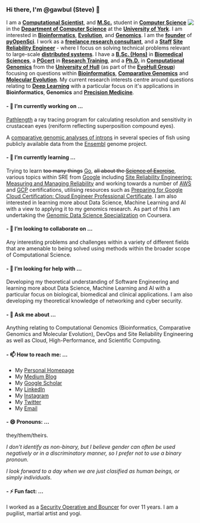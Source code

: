 ### Hi there, I'm @gawbul (Steve) 👋

<img align="right" src="https://github-readme-stats.vercel.app/api?username=gawbul&show_icons=true&icon_color=0366d6&text_color=24292e&bg_color=ffffff&hide_title=true" />

I am a **[Computational Scientist](https://en.wikipedia.org/wiki/Computational_scientist)**, and **[M.Sc.](https://en.wikipedia.org/wiki/Master_of_Science)** student in **[Computer Science](https://online.york.ac.uk/study-online/msc-computer-science-online/)** in the **[Department of Computer Science](https://www.cs.york.ac.uk)** at the **[University of York](https://github.com/orgs/university-of-york/)**. I am interested in **[Bioinformatics](https://en.wikipedia.org/wiki/Bioinformatics)**, **[Evolution](https://en.wikipedia.org/wiki/Evolution)**, and **[Genomics](https://en.wikipedia.org/wiki/Genomics)**. I am the **[founder](https://en.wiktionary.org/wiki/founder#Noun)** of **[pyOpenSci](https://github.com/orgs/pyopensci)**. I work as a **[freelance research consultant](https://www.linkedin.com/company/stephenpmoss)**, and a **[Staff](https://staffeng.com/guides/overview-overview) [Site Reliability Engineer](https://en.wikipedia.org/wiki/Site_reliability_engineering)** - where I focus on solving technical problems relevant to large-scale **[distributed systems](https://en.wikipedia.org/wiki/Distributed_computing)**. I have a **[B.Sc. (Hons)](https://en.wikipedia.org/wiki/Bachelor_of_Science)** in **[Biomedical Sciences](https://en.wikipedia.org/wiki/Biomedical_sciences)**, a **[PGcert](https://en.wikipedia.org/wiki/Postgraduate_certificate)** in **[Research Training](https://www.hull.ac.uk/study/postgraduate/research/postgraduate-training-scheme)**, and a **[Ph.D.](https://en.wikipedia.org/wiki/Doctor_of_Philosophy)** in **[Computational Genomics](https://en.wikipedia.org/wiki/Computational_genomics)** from the **[University of Hull](https://www.hull.ac.uk)** (as part of the **[EvoHull Group](http://www.evohull.org)**) focusing on questions within **[Bioinformatics](https://en.wikipedia.org/wiki/Bioinformatics)**, **[Comparative Genomics](https://en.wikipedia.org/wiki/Comparative_genomics)** and **[Molecular Evolution](https://en.wikipedia.org/wiki/Molecular_evolution)**. My current research interests centre around questions relating to **[Deep Learning](https://en.wikipedia.org/wiki/Deep_learning)** with a particular focus on it's applications in **Bioinformatics**, **Genomics** and **[Precision Medicine](https://en.wikipedia.org/wiki/Precision_medicine)**.

#### - 🔭 I’m currently working on ...

[Pathlength](https://github.com/gawbul/pathlength) a ray tracing program for calculating resolution and sensitivity in crustacean eyes (reniform reflecting superposition compound eyes).

A [comparative genomic analyses of introns](https://github.com/gawbul/fish_introns) in several species of fish using publicly available data from the [Ensembl](https://www.ensembl.org) genome project.

#### - 🌱 I’m currently learning ...

Trying to learn ~~too many things~~ [Go](https://golang.org), ~~all about the [Science of Exercise](https://www.coursera.org/learn/science-exercise)~~, various topics within SRE from [Google](https://sre.google) including [Site Reliability Engineering: Measuring and Managing Reliability](https://www.coursera.org/learn/site-reliability-engineering-slos#syllabus) and working towards a number of [AWS](https://aws.amazon.com/certification/) and [GCP](https://cloud.google.com/certification) certifications, utilising resources such as [Preparing for Google Cloud Certification: Cloud Engineer Professional Certificate](https://www.coursera.org/professional-certificates/cloud-engineering-gcp). I am also interested in learning more about Data Science, Machine Learning and AI with a view to applying it to my genomics research. As part of this I am undertaking the [Genomic Data Science Specialization](https://www.coursera.org/specializations/genomic-data-science) on Coursera.

#### - 👯 I’m looking to collaborate on ...

Any interesting problems and challenges within a variety of different fields that are amenable to being solved using methods within the broader scope of Computational Science.

#### - 🤔 I’m looking for help with ...

Developing my theoretical understanding of Software Engineering and learning more about Data Science, Machine Learning and AI with a particular focus on biological, biomedical and clinical applications. I am also developing my theoretical knowledge of networking and cyber security.

#### - 💬 Ask me about ...

Anything relating to Computational Genomics (Bioinformatics, Comparative Genomics and Molecular Evolution), DevOps and Site Reliability Engineering as well as Cloud, High-Performance, and Scientific Computing.

#### - 📫 How to reach me: ...

- My [Personal Homepage](https://www.gawbul.io)
- My [Medium Blog](https://gawbul.medium.com)
- My [Google Scholar](https://scholar.google.co.uk/citations?hl=en&user=KD8T2ZwAAAAJ)
- My [LinkedIn](https://www.linkedin.com/in/stephenpmoss/)
- My [Instagram](https://www.instagram.com/gawbul)
- My [Twitter](https://www.twitter.com/gawbul)
- My <a href="&#109;&#097;&#105;&#108;&#116;&#111;:&#103;&#097;&#119;&#098;&#117;&#108;&#064;&#103;&#109;&#097;&#105;&#108;&#046;&#099;&#111;&#109;">Email</a>

#### - 😄 Pronouns: ...

they/them/theirs.

*I don't identify as non-binary, but I believe gender can often be used negatively or in a discriminatory manner, so I prefer not to use a binary pronoun*.

*I look forward to a day when we are just clasified as human beings, or simply individuals*.

#### - ⚡ Fun fact: ...

I worked as a [Security Operative and Bouncer](https://professionalsecurityuk.com) for over 11 years. I am a pugilist, martial artist and yogi.
